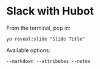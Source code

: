 
# Slack with Hubot

From the terminal, pop in:

  ```yo reveal:slide "Slide Title"```

Available options:

 ```--markdown --attributes --notes```
